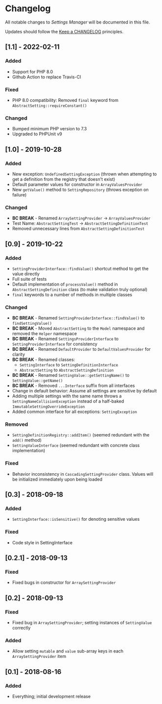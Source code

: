 # Changelog

All notable changes to *Settings Manager* will be documented in this file.

Updates should follow the [Keep a CHANGELOG](http://keepachangelog.com/) principles.

## [1.1] - 2022-02-11
### Added
- Support for PHP 8.0
- Github Action to replace Travis-CI
### Fixed
- PHP 8.0 compatibility: Removed `final` keyword from `AbstractSetting::requireConstant()`
### Changed
- Bumped minimum PHP version to 7.3
- Upgraded to PHPUnit v9

## [1.0] - 2019-10-28
### Added
- New exception: `UndefinedSettingException` (thrown when attempting to get a definition from the registry that doesn't exist)
- Default parameter values for constructor in `ArrayValuesProvider`
- New `getValue()` method to `SettingRepository` (throws exception on failure)
### Changed
- **BC BREAK** - Renamed `ArraySettingProvider` -> `ArrayValuesProvider`
- Test Name: `AbstractSettingTest` -> `AbstractSettingDefinitionTest`
- Removed unnecessary lines from `AbstractSettingDefinitionTest`

## [0.9] - 2019-10-22
### Added
- `SettingProviderInterface::findValue()` shortcut method to get the value directly
- Full suite of tests
- Default implementation of `processValue()` method in `AbstractSettingDefinition` class (to make validation truly optional)
- `final` keywords to a number of methods in multiple classes
### Changed
- **BC BREAK** - Renamed `SettingProviderInterface::findValue()` to `findSettingValue()` 
- **BC BREAK** - Moved `AbstractSetting` to the `Model` namespace and removed the `Helper` namespace
- **BC BREAK** - Renamed `SettingsProviderInterface` to `SettingProviderInterface` for consistency
- **BC BREAK** - Renamed `DefaultProvider` to `DefaultValuesProvider` for clarity
- **BC BREAK** - Renamed classes: 
    - `SettingInterface` to `SettingDefinitionInterface`
    - `AbstractSetting` to `AbstractSettingDefinition`
- **BC BREAK** - Renamed `SettingValue::getSettingName()` to `SettingValue::getName()`
- **BC BREAK** - Removed `...Interface` suffix from all interfaces
- Change in default behavior: Assume all settings are sensitive by default
- Adding multiple settings with the same name throws a `SettingNameCollisionException` instead of a half-baked
  `ImmutableSettingOverrideException`
- Added common interface for all exceptions: `SettingException`

### Removed
- `SettingDefinitionRegistry::addItem()` (seemed redundant with the `add()` method)
- `SettingValueInterface` (seemed redundant with concrete class implementation)

### Fixed
- Behavior inconsistency in `CascadingSettingProvider` class.  Values will be initialized immediately upon being
  loaded

## [0.3] - 2018-09-18
### Added
- `SettingInterface::isSensitive()` for denoting sensitive values
### Fixed
- Code style in SettingInterface

## [0.2.1] - 2018-09-13
### Fixed
- Fixed bugs in constructor for `ArraySettingProvider`

## [0.2] - 2018-09-13
### Fixed
- Fixed bug in `ArraySettingProvider`; setting instances of `SettingValue` correctly
### Added
- Allow setting `mutable` and `value` sub-array keys in each `ArraySettingProvider` item

## [0.1] - 2018-08-16 
### Added
- Everything; initial development release
